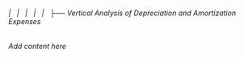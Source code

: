 ###### |   |   |   |   |   ├── Vertical Analysis of Depreciation and Amortization Expenses

*Add content here*
